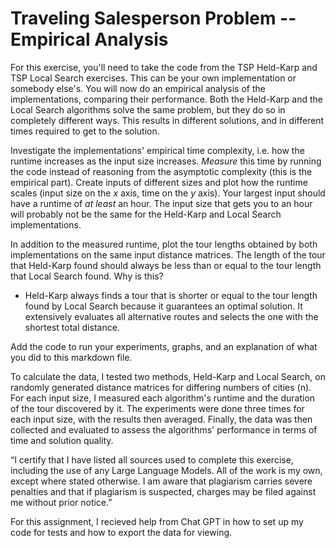 # Traveling Salesperson Problem -- Empirical Analysis

For this exercise, you'll need to take the code from the TSP Held-Karp and TSP
Local Search exercises. This can be your own implementation or somebody else's.
You will now do an empirical analysis of the implementations, comparing their
performance. Both the Held-Karp and the Local Search algorithms solve the same
problem, but they do so in completely different ways. This results in different
solutions, and in different times required to get to the solution.

Investigate the implementations' empirical time complexity, i.e. how the runtime
increases as the input size increases. *Measure* this time by running the code
instead of reasoning from the asymptotic complexity (this is the empirical
part). Create inputs of different sizes and plot how the runtime scales (input
size on the $x$ axis, time on the $y$ axis). Your largest input should have a
runtime of *at least* an hour. The input size that gets you to an hour will
probably not be the same for the Held-Karp and Local Search implementations.

In addition to the measured runtime, plot the tour lengths obtained by both
implementations on the same input distance matrices. The length of the tour that
Held-Karp found should always be less than or equal to the tour length that
Local Search found. Why is this?

- Held-Karp always finds a tour that is shorter or equal to the tour length found by Local Search because it guarantees an optimal solution. It extensively evaluates all alternative routes and selects the one with the shortest total distance.

Add the code to run your experiments, graphs, and an explanation of what you did
to this markdown file.

To calculate the data, I tested two methods, Held-Karp and Local Search, on randomly generated distance matrices for differing numbers of cities (n). For each input size, I measured each algorithm's runtime and the duration of the tour discovered by it. The experiments were done three times for each input size, with the results then averaged. Finally, the data was then collected and evaluated to assess the algorithms' performance in terms of time and solution quality.


“I certify that I have listed all sources used to complete this exercise, including the use
of any Large Language Models. All of the work is my own, except where stated
otherwise. I am aware that plagiarism carries severe penalties and that if plagiarism is
suspected, charges may be filed against me without prior notice.”

For this assignment, I recieved help from Chat GPT in how to set up my code for tests and how to export the data for viewing. 
